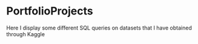 # PortfolioProjects
Here I display some different SQL queries on datasets that I have obtained through Kaggle
